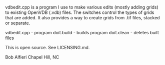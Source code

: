 vdbedit.cpp is a program I use to make various edits (mostly adding grids) to existing OpenVDB (.vdb) files.  The switches control the types of grids that are added.  It also provides a way to create grids from .tif files, stacked or separate.

vdbedit.cpp - program
doit.build  - builds program 
doit.clean  - deletes built files

This is open source.  See LICENSING.md.

Bob Alfieri
Chapel Hill, NC
